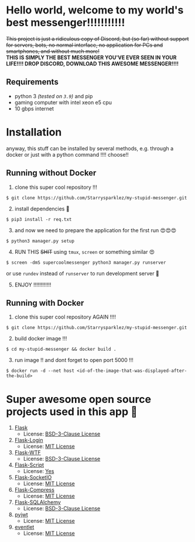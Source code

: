 # Hello world, welcome to my world's best messenger!!!!!!!!!!!
~~This project is just a ridiculous copy of Discord, but (so far) without support for servers, bots, no normal interface, no application for PCs and smartphones, and without much more!~~  
**THIS IS SIMPLY THE BEST MESSENGER YOU'VE EVER SEEN IN YOUR LIFE!!!! DROP DISCORD, DOWNLOAD THIS AWESOME MESSENGER!!!!**

## Requirements
- python 3 *(tested on `3.9`)* and pip
- gaming computer with intel xeon e5 cpu
- 10 gbps internet

# Installation
anyway, this stuff can be installed by several methods, e.g. through a docker or just with a python command !!!! choose!!

## Running without Docker
1. clone this super cool repository !!!
```shell
$ git clone https://github.com/Starrysparklez/my-stupid-messenger.git
```
2. install dependencies 👀
```shell
$ pip3 install -r req.txt
```
3. and now we need to prepare the application for the first run 😍😍😍
```shell
$ python3 manager.py setup
```
4. RUN THIS ~~SHIT~~ using `tmux`, `screen` or something similar 😍
```shell
$ screen -dmS supercoolmessenger python3 manager.py runserver
```
or use `rundev` instead of `runserver` to run development server 👀

5. ENJOY !!!!!!!!!!!!

## Running with Docker
1. clone this super cool repository AGAIN !!!!
```shell
$ git clone https://github.com/Starrysparklez/my-stupid-messenger.git
```
2. build docker image !!!
```shell
$ cd my-stupid-messenger && docker build .
```
3. run image !! and dont forget to open port 5000 !!!
```shell
$ docker run -d --net host <id-of-the-image-that-was-displayed-after-the-build>
```

# Super awesome open source projects used in this app 👀
1. [Flask](https://github.com/pallets/flask)
   - License: [BSD-3-Clause License](https://github.com/pallets/flask/blob/main/LICENSE.rst)
2. [Flask-Login](https://github.com/maxcountryman/flask-login)
   - License: [MIT License](https://github.com/maxcountryman/flask-login/blob/main/LICENSE)
3. [Flask-WTF](https://github.com/wtforms/flask-wtf)
   - License: [BSD-3-Clause License](https://github.com/wtforms/flask-wtf/blob/main/LICENSE.rst)
4. [Flask-Script](https://github.com/smurfix/flask-script)
   - License: [Yes](https://github.com/smurfix/flask-script/blob/master/LICENSE)
5. [Flask-SocketIO](https://github.com/miguelgrinberg/Flask-SocketIO)
   - License: [MIT License](https://github.com/miguelgrinberg/Flask-SocketIO/blob/main/LICENSE)
6. [Flask-Compress](https://github.com/colour-science/flask-compress)
   - License: [MIT License](https://github.com/colour-science/flask-compress/blob/master/LICENSE.txt)
7. [Flask-SQLAlchemy](https://github.com/pallets/flask-sqlalchemy)
   - License: [BSD-3-Clause License](https://github.com/pallets/flask-sqlalchemy/blob/main/LICENSE.rst)
8. [pyjwt](https://github.com/jpadilla/pyjwt)
   - License: [MIT License](https://github.com/jpadilla/pyjwt/blob/master/LICENSE)
9. [eventlet](https://github.com/eventlet/eventlet)
   - License: [MIT License](https://github.com/eventlet/eventlet/blob/master/LICENSE)
